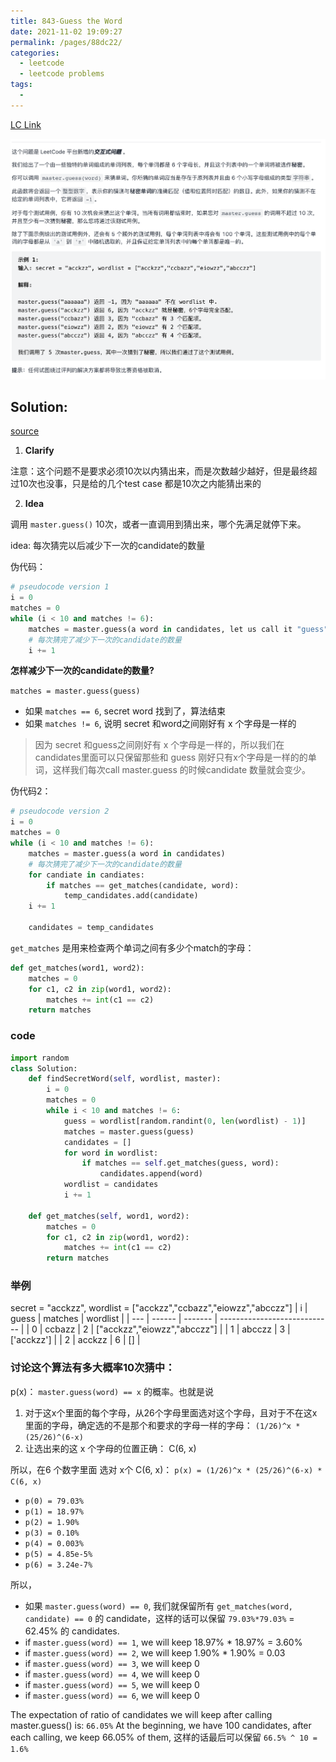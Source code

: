 ```yaml
---
title: 843-Guess the Word
date: 2021-11-02 19:09:27
permalink: /pages/88dc22/
categories:
  - leetcode
  - leetcode problems
tags:
  - 
---
```

[LC Link](https://leetcode.cn/problems/guess-the-word/)

![](https://raw.githubusercontent.com/emmableu/image/master/843-0.png)

## Solution:
[source](https://leetcode.com/problems/guess-the-word/discuss/556075/How-to-explain-to-interviewer-843.-Guess-the-Word)

1. **Clarify**

注意：这个问题不是要求必须10次以内猜出来，而是次数越少越好，但是最终超过10次也没事，只是给的几个test case 都是10次之内能猜出来的

2. **Idea**

调用 `master.guess()` 10次，或者一直调用到猜出来，哪个先满足就停下来。 

idea: 每次猜完以后减少下一次的candidate的数量

伪代码：
```python
# pseudocode version 1
i = 0
matches = 0
while (i < 10 and matches != 6):
	matches = master.guess(a word in candidates, let us call it "guess" for now)
	# 每次猜完了减少下一次的candidate的数量
	i += 1
```
**怎样减少下一次的candidate的数量?**   

 `matches = master.guess(guess)`
- 如果 `matches == 6`, secret word 找到了，算法结束
- 如果 `matches != 6`, 说明 secret 和word之间刚好有 x 个字母是一样的

> 因为 secret 和guess之间刚好有 x 个字母是一样的，所以我们在candidates里面可以只保留那些和 guess 刚好只有x个字母是一样的的单词，这样我们每次call master.guess 的时候candidate 数量就会变少。

伪代码2：
```python
# pseudocode version 2
i = 0
matches = 0
while (i < 10 and matches != 6):
	matches = master.guess(a word in candidates)
	# 每次猜完了减少下一次的candidate的数量
	for candiate in candiates:
		if matches == get_matches(candidate, word):
			temp_candidates.add(candidate)
	i += 1

	candidates = temp_candidates
```

`get_matches` 是用来检查两个单词之间有多少个match的字母：
```python
def get_matches(word1, word2):
	matches = 0
	for c1, c2 in zip(word1, word2):
		matches += int(c1 == c2)
	return matches
```


### code
```python
import random
class Solution:
	def findSecretWord(self, wordlist, master):
		i = 0
		matches = 0
		while i < 10 and matches != 6:
			guess = wordlist[random.randint(0, len(wordlist) - 1)]
			matches = master.guess(guess)
			candidates = []
			for word in wordlist:
				if matches == self.get_matches(guess, word):
					candidates.append(word)
			wordlist = candidates
			i += 1

	def get_matches(self, word1, word2):
		matches = 0
		for c1, c2 in zip(word1, word2):
			matches += int(c1 == c2)
		return matches
```

### 举例
secret = "acckzz", wordlist = ["acckzz","ccbazz","eiowzz","abcczz"]
| i   | guess  | matches | wordlist                     |
| --- | ------ | ------- | ---------------------------- |
| 0   | ccbazz | 2       | ["acckzz","eiowzz","abcczz"] |
| 1   | abcczz | 3       | ['acckzz']                   |
| 2   | acckzz | 6       | []                             |


### 讨论这个算法有多大概率10次猜中：

p(x)： `master.guess(word) == x` 的概率。也就是说
1. 对于这x个里面的每个字母，从26个字母里面选对这个字母，且对于不在这x里面的字母，确定选的不是那个和要求的字母一样的字母： `(1/26)^x * (25/26)^(6-x)`
2. 让选出来的这 x 个字母的位置正确： C(6, x)

所以，在6 个数字里面 选对 x个 C(6, x)：
`p(x) = (1/26)^x * (25/26)^(6-x) * C(6, x)`

- `p(0) = 79.03%`  
- `p(1) = 18.97%`  
- `p(2) = 1.90%`  
- `p(3) = 0.10%`  
- `p(4) = 0.003%`  
- `p(5) = 4.85e-5%`  
- `p(6) = 3.24e-7%`

所以， 
- 如果 `master.guess(word) == 0`, 我们就保留所有 `get_matches(word, candidate) == 0`  的 candidate，这样的话可以保留 `79.03%*79.03%` = 62.45% 的 candidates.
-   if `master.guess(word) == 1`, we will keep 18.97% * 18.97% = 3.60%
-   if `master.guess(word) == 2`, we will keep 1.90% * 1.90% = 0.03
-   if `master.guess(word) == 3`, we will keep 0
-   if `master.guess(word) == 4`, we will keep 0
-   if `master.guess(word) == 5`, we will keep 0
-   if `master.guess(word) == 6`, we will keep 0


The expectation of ratio of candidates we will keep after calling master.guess() is: `66.05%`
At the beginning, we have 100 candidates, after each calling, we keep 66.05% of them, 这样的话最后可以保留 `66.5% ^ 10 = 1.6%`



